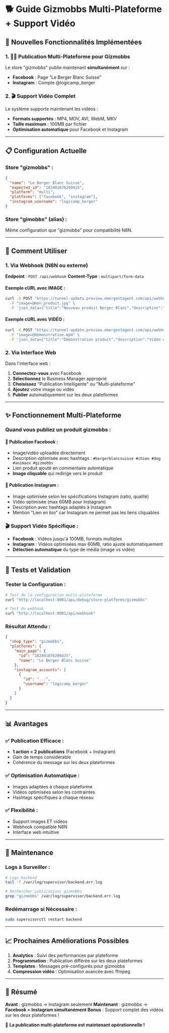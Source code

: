 # 🐕 Guide Gizmobbs Multi-Plateforme + Support Vidéo

## 🎉 Nouvelles Fonctionnalités Implémentées

### 1. 📘📸 Publication Multi-Plateforme pour Gizmobbs

Le store "gizmobbs" publie maintenant **simultanément** sur :
- **Facebook** : Page "Le Berger Blanc Suisse" 
- **Instagram** : Compte @logicamp_berger

### 2. 🎬 Support Vidéo Complet

Le système supporte maintenant les vidéos :
- **Formats supportés** : MP4, MOV, AVI, WebM, MKV
- **Taille maximum** : 100MB par fichier
- **Optimisation automatique** pour Facebook et Instagram

---

## 📋 Configuration Actuelle

### Store "gizmobbs" :
```json
{
  "name": "Le Berger Blanc Suisse",
  "expected_id": "102401876209415",
  "platform": "multi",
  "platforms": ["facebook", "instagram"],
  "instagram_username": "logicamp_berger"
}
```

### Store "gimobbs" (alias) :
Même configuration que "gizmobbs" pour compatibilité N8N.

---

## 🚀 Comment Utiliser

### 1. Via Webhook (N8N ou externe)

**Endpoint** : `POST /api/webhook`
**Content-Type** : `multipart/form-data`

#### Exemple cURL avec IMAGE :
```bash
curl -X POST "https://tunnel-update.preview.emergentagent.com/api/webhook" \
  -F "image=@mon_produit.jpg" \
  -F 'json_data={"title":"Nouveau produit Berger Blanc","description":"Découvrez notre nouvelle gamme","url":"https://gizmobbs.com/produit","store":"gizmobbs"}'
```

#### Exemple cURL avec VIDÉO :
```bash
curl -X POST "https://tunnel-update.preview.emergentagent.com/api/webhook" \
  -F "image=@demonstration.mp4" \
  -F 'json_data={"title":"Démonstration produit","description":"Vidéo de présentation","url":"https://gizmobbs.com/demo","store":"gizmobbs"}'
```

### 2. Via Interface Web

Dans l'interface web :
1. **Connectez-vous** avec Facebook
2. **Sélectionnez** le Business Manager approprié
3. **Choisissez** "Publication Intelligente" ou "Multi-plateforme"
4. **Ajoutez** votre image ou vidéo
5. **Publier** automatiquement sur les deux plateformes

---

## ✨ Fonctionnement Multi-Plateforme

### Quand vous publiez un produit gizmobbs :

#### 📘 **Publication Facebook** :
- Image/vidéo uploadée directement
- Description optimisée avec hashtags : `#bergerblancsuisse #chien #dog #animaux #gizmobbs`
- Lien produit ajouté en commentaire automatique
- **Image cliquable** qui redirige vers le produit

#### 📸 **Publication Instagram** :
- Image optimisée selon les spécifications Instagram (ratio, qualité)
- Vidéo optimisée (max 60MB pour Instagram)
- Description avec hashtags adaptés à Instagram
- Mention "Lien en bio" car Instagram ne permet pas les liens cliquables

### 🎬 **Support Vidéo Spécifique** :
- **Facebook** : Vidéos jusqu'à 100MB, formats multiples
- **Instagram** : Vidéos optimisées max 60MB, ratio ajusté automatiquement
- **Détection automatique** du type de média (image vs vidéo)

---

## 🧪 Tests et Validation

### Tester la Configuration :
```bash
# Test de la configuration multi-plateforme
curl "http://localhost:8001/api/debug/store-platforms/gizmobbs"

# Test du webhook
curl "http://localhost:8001/api/webhook"
```

### Résultat Attendu :
```json
{
  "shop_type": "gizmobbs",
  "platforms": {
    "main_page": {
      "id": "102401876209415",
      "name": "Le Berger Blanc Suisse"
    },
    "instagram_accounts": [
      {
        "id": "...",
        "username": "logicamp_berger"
      }
    ]
  }
}
```

---

## 📊 Avantages

### ✅ **Publication Efficace** :
- **1 action = 2 publications** (Facebook + Instagram)
- Gain de temps considérable
- Cohérence du message sur les deux plateformes

### ✅ **Optimisation Automatique** :
- Images adaptées à chaque plateforme
- Vidéos optimisées selon les contraintes
- Hashtags spécifiques à chaque réseau

### ✅ **Flexibilité** :
- Support images ET vidéos
- Webhook compatible N8N
- Interface web intuitive

---

## 🔧 Maintenance

### Logs à Surveiller :
```bash
# Logs backend
tail -f /var/log/supervisor/backend.err.log

# Rechercher publications gizmobbs
grep "gizmobbs" /var/log/supervisor/backend.err.log
```

### Redémarrage si Nécessaire :
```bash
sudo supervisorctl restart backend
```

---

## 📈 Prochaines Améliorations Possibles

1. **Analytics** : Suivi des performances par plateforme
2. **Programmation** : Publication différée sur les deux plateformes
3. **Templates** : Messages pré-configurés pour gizmobbs
4. **Compression vidéo** : Optimisation avancée avec ffmpeg

---

## 🎯 Résumé

**Avant** : gizmobbs → Instagram seulement
**Maintenant** : gizmobbs → **Facebook + Instagram simultanément**
**Bonus** : Support complet des vidéos sur les deux plateformes !

🎉 **La publication multi-plateforme est maintenant opérationnelle !**